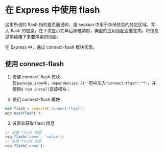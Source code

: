 在 Express 中使用 flash
=======================

这里所说的 flash 指的是页面通知，是 session 中用于存储信息的特定区域。写入 flash 的信息，在下次显示完毕后即被清除。典型的应用是配合重定向，将信息提供给接下来要渲染的页面。

在 Express 中，通过 connect-flash 模块实现。


使用 connect-flash
------------------

1. 安装 connect-flash 模块  
在`package.json`中，`dependencies:{}`一项中加入`"connect-flash":"*"`，并使用`$ npm install`安装模块；

2. 使用 connect-flash 模块
```javascript
var flash = require('connect-flash');
app.use(flash());
```

3. 设置和获取 flash 信息
```javascript
// 设置 flash 信息
req.flash('name', 'value');
// 获取 flash 信息
req.flash('name');
```